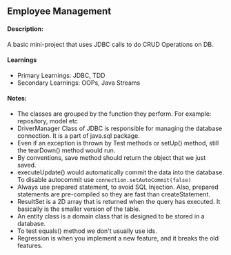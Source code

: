 ## Employee Management
#### Description: 
A basic mini-project that uses JDBC calls to do CRUD Operations on DB.

#### Learnings
* Primary Learnings: JDBC, TDD
* Secondary Learnings: OOPs, Java Streams

#### Notes:
* The classes are grouped by the function they perform. For example: repository, model etc
* DriverManager Class of JDBC is responsible for managing the database connection. It is a part of java.sql package.
* Even if an exception is thrown by Test methods or setUp() method, still the tearDown() method would run.
* By conventions, save method should return the object that we just saved.
* executeUpdate() would automatically commit the data into the database. To disable autocommit use `connection.setAutoCommit(false)`
* Always use prepared statement, to avoid SQL Injection. Also, prepared statements are pre-compiled so they are fast than createStatement.
* ResultSet is a 2D array that is returned when the query has executed. It basically is the smaller version of the table.
* An entity class is a domain class that is designed to be stored in a database.
* To test equals() method we don't usually use ids.
* Regression is when you implement a new feature, and it breaks the old features.